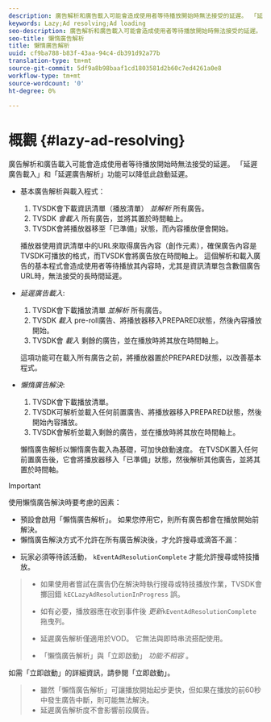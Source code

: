 ```yaml
---
description: 廣告解析和廣告載入可能會造成使用者等待播放開始時無法接受的延遲。 「延遲廣告載入」和「延遲廣告解析」功能可以降低此啟動延遲。
keywords: Lazy;Ad resolving;Ad loading
seo-description: 廣告解析和廣告載入可能會造成使用者等待播放開始時無法接受的延遲。 「延遲廣告載入」和「延遲廣告解析」功能可以降低此啟動延遲。
seo-title: 懶惰廣告解析
title: 懶惰廣告解析
uuid: cf9ba788-b83f-43aa-94c4-db391d92a77b
translation-type: tm+mt
source-git-commit: 5df9a8b98baaf1cd1803581d2b60c7ed4261a0e8
workflow-type: tm+mt
source-wordcount: '0'
ht-degree: 0%

---
```



# 概觀 {#lazy-ad-resolving}

廣告解析和廣告載入可能會造成使用者等待播放開始時無法接受的延遲。 「延遲廣告載入」和「延遲廣告解析」功能可以降低此啟動延遲。

* 基本廣告解析與載入程式：

   1. TVSDK會下載資訊清單（播放清單） *並解析* 所有廣告。
   1. TVSDK *會載入* 所有廣告，並將其置於時間軸上。
   1. TVSDK會將播放器移至「已準備」狀態，而內容播放便會開始。

   播放器使用資訊清單中的URL來取得廣告內容（創作元素），確保廣告內容是TVSDK可播放的格式，而TVSDK會將廣告放在時間軸上。 這個解析和載入廣告的基本程式會造成使用者等待播放其內容時，尤其是資訊清單包含數個廣告URL時，無法接受的長時間延遲。

* *延遲廣告載入*:

   1. TVSDK會下載播放清單 *並解析* 所有廣告。
   1. TVSDK *載入* pre-roll廣告、將播放器移入PREPARED狀態，然後內容播放開始。
   1. TVSDK會 *載入* 剩餘的廣告，並在播放時將其放在時間軸上。

   這項功能可在載入所有廣告之前，將播放器置於PREPARED狀態，以改善基本程式。

* *懶惰廣告解決*:

   1. TVSDK會下載播放清單。
   1. TVSDK可解析並載入任何前置廣告、將播放器移入PREPARED狀態，然後開始內容播放。
   1. TVSDK會解析並載入剩餘的廣告，並在播放時將其放在時間軸上。

   懶惰廣告解析以懶惰廣告載入為基礎，可加快啟動速度。 在TVSDK置入任何前置廣告後，它會將播放器移入「已準備」狀態，然後解析其他廣告，並將其置於時間軸。

>[!IMPORTANT]
>
>使用懶惰廣告解決時要考慮的因素：
>
>* 預設會啟用「懶惰廣告解析」。 如果您停用它，則所有廣告都會在播放開始前解決。
>* 懶惰廣告解決方式不允許在所有廣告解決後，才允許搜尋或滴答不漏：

   >
   >    
   * 玩家必須等待該活動， `kEventAdResolutionComplete` 才能允許搜尋或特技播放。
   >    * 如果使用者嘗試在廣告仍在解決時執行搜尋或特技播放作業，TVSDK會擲回錯 `kECLazyAdResolutionInProgress` 誤。
   >    * 如有必要，播放器應在收到事件後 *更新*`kEventAdResolutionComplete` 拖曳列。
>
>* 延遲廣告解析僅適用於VOD。 它無法與即時串流搭配使用。
>* 「懶惰廣告解析」與「立即啟動」 *功能不相容* 。

>
>  

如需「立即啟動」的詳細資訊，請參閱「立即啟動」。
>
>* 雖然「懶惰廣告解析」可讓播放開始起步更快，但如果在播放的前60秒中發生廣告中斷，則可能無法解決。
>* 延遲廣告解析度不會影響前段廣告。